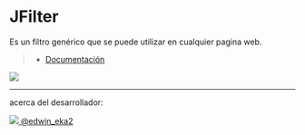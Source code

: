 JFilter
===================

Es un filtro genérico que se puede utilizar en cualquier pagina web.


> -  [ Documentación  ](http://edwinandeka.github.io/jfilter) 


[![](http://dowesoft.com/edwinandeka/jfilter/img/demo.png)](http://dowesoft.com/edwinandeka/jfilter)

----------
acerca del desarrollador:

![](https://g.twimg.com/twitter-bird-16x16.png)[ @edwin_eka2](https://twitter.com/edwin_eka2)
